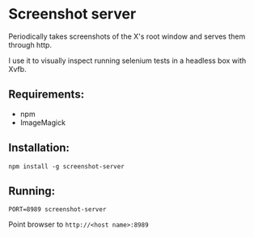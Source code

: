 # Screenshot server

Periodically takes screenshots of the X's root window and serves them through http.

I use it to visually inspect running selenium tests in a headless box with Xvfb.

## Requirements:
- npm
- ImageMagick

## Installation:
```
npm install -g screenshot-server
```

## Running:
```
PORT=8989 screenshot-server
```

Point browser to `http://<host name>:8989` 
